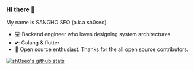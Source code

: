 ### Hi there 👋

<!--
**sh0seo/sh0seo** is a ✨ _special_ ✨ repository because its `README.md` (this file) appears on your GitHub profile.

Here are some ideas to get you started:

- 🔭 I’m currently working on ...
- 🌱 I’m currently learning ...
- 👯 I’m looking to collaborate on ...
- 🤔 I’m looking for help with ...
- 💬 Ask me about ...
- 📫 How to reach me: ...
- 😄 Pronouns: ...
- ⚡ Fun fact: ...
-->

My name is SANGHO SEO (a.k.a sh0seo).

- :computer: Backend engineer who loves designing system architectures.
- 💕: Golang & flutter
- :gift: Open source enthusiast. Thanks for the all open source contributors.

[![sh0seo's github stats](https://github-readme-stats.vercel.app/api?username=sh0seo&count_private=true&show_icons=true)](https://github.com/anuraghazra/github-readme-stats)
